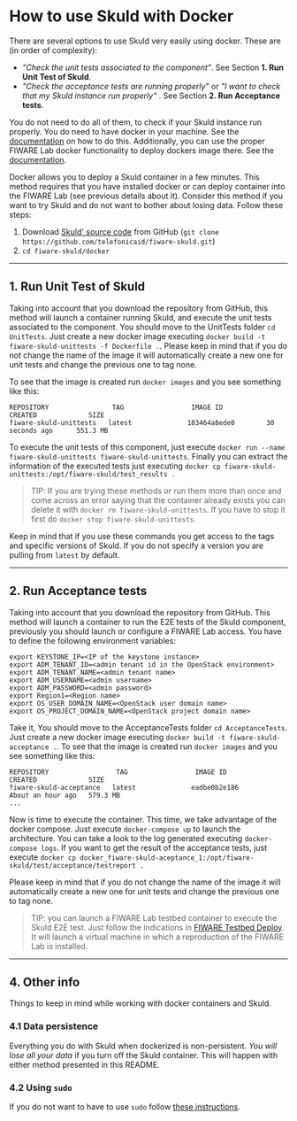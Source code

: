 # How to use Skuld with Docker

There are several options to use Skuld very easily using docker. These are (in order of complexity):

- _"Check the unit tests associated to the component"_. See Section **1. Run Unit Test of Skuld**.
- _"Check the acceptance tests are running properly"_ or _"I want to check that my Skuld instance run properly"_ . See Section **2. Run Acceptance tests**.

You do not need to do all of them, to check if your Skuld instance run properly. You do need to have docker in your machine. See the [documentation](https://docs.docker.com/installation/) on how to do this. Additionally, you can use the proper FIWARE Lab docker functionality to deploy dockers image there. See the [documentation](https://docs.docker.com/installation/).

Docker allows you to deploy a Skuld container in a few minutes. This method requires that you have installed docker or can deploy container into the FIWARE Lab (see previous details about it). Consider this method if you want to try Skuld and do not want to bother about losing data. Follow these steps:

1. Download [Skuld' source code](https://github.com/telefonicaid/fiware-skuld) from GitHub (`git clone https://github.com/telefonicaid/fiware-skuld.git`)
2. `cd fiware-skuld/docker`

----
## 1. Run Unit Test of Skuld

Taking into account that you download the repository from GitHub, this method will launch a container running Skuld, and execute the unit tests associated to the component. You should move to the UnitTests folder `cd UnitTests`. Just create a new docker image executing `docker build -t fiware-skuld-unittests -f Dockerfile .`. Please keep in mind that if you do not change the name of the image it will automatically create a new one for unit tests and change the previous one to tag none.

To see that the image is created run `docker images` and you see something like this:

    REPOSITORY                TAG                 IMAGE ID            CREATED             SIZE
    fiware-skuld-unittests   latest              103464a8ede0        30 seconds ago      551.3 MB

To execute the unit tests of this component, just execute `docker run --name fiware-skuld-unittests fiware-skuld-unittests`. Finally you can extract the information of the executed tests just executing `docker cp fiware-skuld-unittests:/opt/fiware-skuld/test_results .`


> TIP: If you are trying these methods or run them more than once and come across an error saying that the container already exists you can delete it with `docker rm fiware-skuld-unittests`. If you have to stop it first do `docker stop fiware-skuld-unittests`.

Keep in mind that if you use these commands you get access to the tags and specific versions of Skuld. If you do not specify a version you are pulling from `latest` by default.

----
## 2. Run Acceptance tests

Taking into account that you download the repository from GitHub. This method will launch a container to run the E2E tests of the Skuld component, previously you should launch or configure a FIWARE Lab access. You have to define the following environment variables:

    export KEYSTONE_IP=<IP of the keystone instance>
    export ADM_TENANT_ID=<admin tenant id in the OpenStack environment>
    export ADM_TENANT_NAME=<admin tenant name>
    export ADM_USERNAME=<admin username>
    export ADM_PASSWORD=<admin password>
    export Region1=<Region name>
    export OS_USER_DOMAIN_NAME=<OpenStack user domain name>
    export OS_PROJECT_DOMAIN_NAME=<OpenStack project domain name>	

Take it, You should move to the AcceptanceTests folder `cd AcceptanceTests`. Just create a new docker image executing `docker build -t fiware-skuld-acceptance .`. To see that the image is created run `docker images` and you see something like this:

    REPOSITORY                 TAG                 IMAGE ID            CREATED             SIZE
    fiware-skuld-acceptance   latest              eadbe0b2e186        About an hour ago   579.3 MB
    ...

Now is time to execute the container. This time, we take advantage of the docker compose. Just execute `docker-compose up` to launch the architecture. You can take a look to the log generated executing `docker-compose logs`. If you want to get the result of the acceptance tests, just execute `docker cp docker_fiware-skuld-aceptance_1:/opt/fiware-skuld/test/acceptance/testreport .`

Please keep in mind that if you do not change the name of the image it will automatically create a new one for unit tests and change the previous one to tag none.

> TIP: you can launch a FIWARE Lab testbed container to execute the Skuld E2E test. Just follow the indications in [FIWARE Testbed Deploy](https://hub.docker.com/r/fiware/testbed-deploy/). It will launch a virtual machine in which a reproduction of the FIWARE Lab is installed.

----
## 4. Other info

Things to keep in mind while working with docker containers and Skuld.

### 4.1 Data persistence
Everything you do with Skuld when dockerized is non-persistent. *You will lose all your data* if you turn off the Skuld container. This will happen with either method presented in this README.

### 4.2 Using `sudo`

If you do not want to have to use `sudo` follow [these instructions](http://askubuntu.com/questions/477551/how-can-i-use-docker-without-sudo).
   
